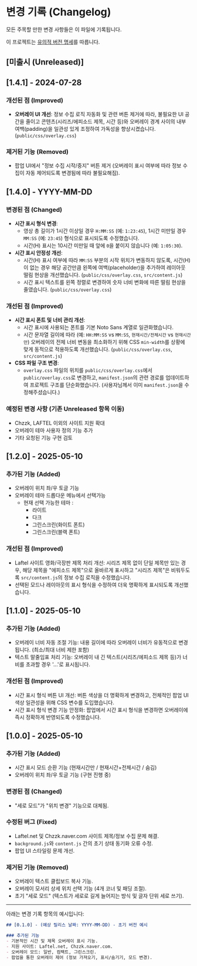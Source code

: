# 변경 기록 (Changelog)

모든 주목할 만한 변경 사항들은 이 파일에 기록됩니다.

이 프로젝트는 [유의적 버전 명세](https://semver.org/lang/ko/)를 따릅니다.

## [미출시 (Unreleased)]
<!-- 다음 릴리스를 위한 변경 사항은 여기에 기록합니다. -->

## [1.4.1] - 2024-07-28

### 개선된 점 (Improved)
- **오버레이 UI 개선**: 정보 수집 로직 자동화 및 관련 버튼 제거에 따라, 불필요한 UI 공간을 줄이고 콘텐츠(시리즈/에피소드 제목, 시간 등)와 오버레이 경계 사이의 내부 여백(padding)을 일관성 있게 조정하여 가독성을 향상시켰습니다. (`public/css/overlay.css`)

### 제거된 기능 (Removed)
- 팝업 UI에서 "정보 수집 시작/중지" 버튼 제거 (오버레이 표시 여부에 따라 정보 수집이 자동 제어되도록 변경됨에 따라 불필요해짐).

## [1.4.0] - YYYY-MM-DD <!-- 실제 릴리스 날짜로 변경해주세요 -->

### 변경된 점 (Changed)
- **시간 표시 형식 변경**:
    - 영상 총 길이가 1시간 이상일 경우 `H:MM:SS` (예: `1:23:45`), 1시간 미만일 경우 `MM:SS` (예: `23:45`) 형식으로 표시되도록 수정했습니다.
    - 시간(H) 표시는 10시간 미만일 때 앞에 `0`을 붙이지 않습니다 (예: `1:05:30`).
- **시간 표시 안정성 개선**:
    - 시간(H) 표시 여부에 따라 `MM:SS` 부분의 시작 위치가 변동하지 않도록, 시간(H)이 없는 경우 해당 공간만큼 왼쪽에 여백(placeholder)을 추가하여 레이아웃 떨림 현상을 개선했습니다. (`public/css/overlay.css`, `src/content.js`)
    - 시간 표시 텍스트를 왼쪽 정렬로 변경하여 숫자 너비 변화에 따른 떨림 현상을 줄였습니다. (`public/css/overlay.css`)

### 개선된 점 (Improved)
- **시간 표시 폰트 및 너비 관리 개선**:
    - 시간 표시에 사용되는 폰트를 기본 Noto Sans 계열로 일관화했습니다.
    - 시간 문자열 길이에 따라 (예: `HH:MM:SS` vs `MM:SS`, `현재시간/전체시간` vs `현재시간만`) 오버레이의 전체 너비 변동을 최소화하기 위해 CSS `min-width`를 상황에 맞게 동적으로 적용하도록 개선했습니다. (`public/css/overlay.css`, `src/content.js`)
- **CSS 파일 구조 변경**:
    - `overlay.css` 파일의 위치를 `public/css/overlay.css`에서 `public/overlay.css`로 변경하고, `manifest.json`의 관련 경로를 업데이트하여 프로젝트 구조를 단순화했습니다. (사용자님께서 이미 `manifest.json`을 수정해주셨습니다.)

### 예정된 변경 사항 (기존 Unreleased 항목 이동)
- Chzzk, LAFTEL 이외의 사이트 지원 확대
- 오버레이 테마 사용자 정의 기능 추가
- 기타 요청된 기능 구현 검토

## [1.2.0] - 2025-05-10

### 추가된 기능 (Added)
- 오버레이 위치 좌/우 토글 기능
- 오버레이 테마 드롭다운 메뉴에서 선택가능
  - 현재 선택 가능한 테마 :
    - 라이트
    - 다크
    - 그린스크린(화이트 폰트)
    - 그린스크린(블랙 폰트)

### 개선된 점 (Improved)
- Laftel 사이트 영화/극장판 제목 처리 개선: 시리즈 제목 없이 단일 제목만 있는 경우, 해당 제목을 "에피소드 제목"으로 올바르게 표시하고 "시리즈 제목"은 비워두도록 `src/content.js`의 정보 수집 로직을 수정했습니다.
- 선택된 모드나 레이아웃의 표시 형식을 수정하여 더욱 명확하게 표시되도록 개선했습니다.

## [1.1.0] - 2025-05-10

### 추가된 기능 (Added)
- 오버레이 너비 자동 조절 기능: 내용 길이에 따라 오버레이 너비가 유동적으로 변경됩니다. (최소/최대 너비 제한 포함)
- 텍스트 말줄임표 처리 기능: 오버레이 내 긴 텍스트(시리즈/에피소드 제목 등)가 너비를 초과할 경우 '...'로 표시됩니다.

### 개선된 점 (Improved)
- 시간 표시 형식 버튼 UI 개선: 버튼 색상을 더 명확하게 변경하고, 전체적인 팝업 UI 색상 일관성을 위해 CSS 변수를 도입했습니다.
- 시간 표시 형식 변경 기능 안정화: 팝업에서 시간 표시 형식을 변경하면 오버레이에 즉시 정확하게 반영되도록 수정했습니다.

## [1.0.0] - 2025-05-10

### 추가된 기능 (Added)
- 시간 표시 모드 순환 기능 (현재시간만 / 현재시간+전체시간 / 숨김)
- 오버레이 위치 좌/우 토글 기능 (구현 진행 중)

### 변경된 점 (Changed)
- "세로 모드"가 "위치 변경" 기능으로 대체됨.

### 수정된 버그 (Fixed)
- Laftel.net 및 Chzzk.naver.com 사이트 제목/정보 수집 문제 해결.
- `background.js`와 `content.js` 간의 초기 상태 동기화 오류 수정.
- 팝업 UI 스타일링 문제 개선.

### 제거된 기능 (Removed)
- 오버레이 텍스트 클립보드 복사 기능.
- 오버레이 모서리 상세 위치 선택 기능 (4개 코너 및 패딩 조절).
- 초기 "세로 모드" (텍스트가 세로로 길게 늘어지는 방식 및 글자 단위 세로 쓰기).

---

아래는 변경 기록 항목의 예시입니다:

```markdown
## [0.1.0] - (예상 릴리스 날짜: YYYY-MM-DD) - 초기 버전 예시

### 추가된 기능
- 기본적인 시간 및 제목 오버레이 표시 기능.
- 지원 사이트: Laftel.net, Chzzk.naver.com.
- 오버레이 모드: 일반, 컴팩트, 그린스크린.
- 팝업을 통한 오버레이 제어 (정보 가져오기, 표시/숨기기, 모드 변경).
``` 